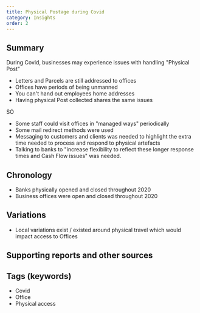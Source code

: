 ```yaml
---
title: Physical Postage during Covid
category: Insights
order: 2
---
```

## Summary
During Covid, businesses may experience issues with handling "Physical Post"
- Letters and Parcels are still addressed to offices
- Offices have periods of being unmanned
- You can't hand out employees home addresses
- Having physical Post collected shares the same issues

SO
- Some staff could visit offices in "managed ways" periodically
- Some mail redirect methods were used
- Messaging to customers and clients was needed to highlight the extra time needed to process and respond to physical artefacts
- Talking to banks to "increase flexibility to reflect these longer response times and Cash Flow issues" was needed.


## Chronology
- Banks physically opened and closed throughout 2020
- Business offices were open and closed throughout 2020


## Variations
- Local variations exist / existed around physical travel which would impact access to Offices


## Supporting reports and other sources


## Tags (keywords)
- Covid
- Office
- Physical access
